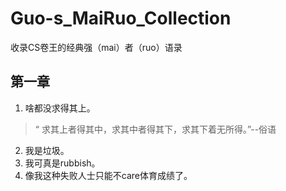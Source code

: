 # Guo-s_MaiRuo_Collection
收录CS卷王的经典强（mai）者（ruo）语录

## 第一章
1. 啥都没求得其上。</br>
>“ 求其上者得其中，求其中者得其下，求其下着无所得。”--俗语

2. 我是垃圾。
3. 我可真是rubbish。
4. 像我这种失败人士只能不care体育成绩了。
